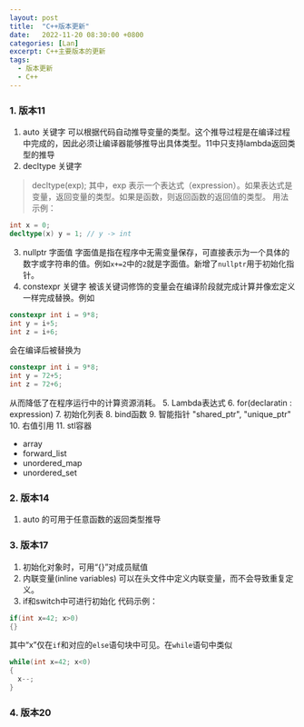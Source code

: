 ```yaml
---
layout: post
title:  "C++版本更新"
date:   2022-11-20 08:30:00 +0800
categories: [Lan]
excerpt: C++主要版本的更新
tags:
  - 版本更新
  - C++
---
```


### 1. 版本11
1. auto 关键字
可以根据代码自动推导变量的类型。这个推导过程是在编译过程中完成的，因此必须让编译器能够推导出具体类型。11中只支持lambda返回类型的推导
2. decltype 关键字
>decltype(exp);
其中，exp 表示一个表达式（expression）。如果表达式是变量，返回变量的类型。如果是函数，则返回函数的返回值的类型。
用法示例：
```C++
int x = 0;
decltype(x) y = 1; // y -> int
```
3. nullptr 字面值
字面值是指在程序中无需变量保存，可直接表示为一个具体的数字或字符串的值。例如`x+=2`中的`2`就是字面值。新增了`nullptr`用于初始化指针。
4. constexpr 关键字
被该关键词修饰的变量会在编译阶段就完成计算并像宏定义一样完成替换。例如
```C++
constexpr int i = 9*8;
int y = i+5;
int z = i+6;
```
会在编译后被替换为
```C++
constexpr int i = 9*8;
int y = 72+5;
int z = 72+6;
```
从而降低了在程序运行中的计算资源消耗。
5. Lambda表达式
6. for(declaratin : expression)
7. 初始化列表
8. bind函数
9. 智能指针 "shared_ptr", "unique_ptr"
10. 右值引用
11. stl容器
* array
* forward_list
* unordered_map
* unordered_set

### 2. 版本14
1. auto 的可用于任意函数的返回类型推导

### 3. 版本17
1. 初始化对象时，可用“{}”对成员赋值
2. 内联变量(inline variables)
可以在头文件中定义内联变量，而不会导致重复定义。
3. if和switch中可进行初始化
代码示例：
```C++
if(int x=42; x>0)
{}
```
其中“x”仅在`if`和对应的`else`语句块中可见。在`while`语句中类似
```C++
while(int x=42; x<0)
{
  x--;
}
```
### 4. 版本20
